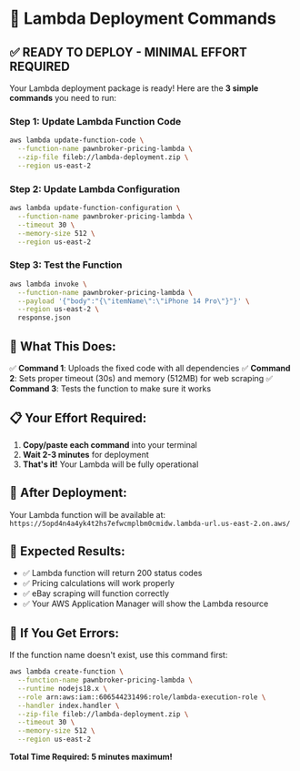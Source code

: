 # 🚀 Lambda Deployment Commands

## ✅ **READY TO DEPLOY - MINIMAL EFFORT REQUIRED**

Your Lambda deployment package is ready! Here are the **3 simple commands** you need to run:

### **Step 1: Update Lambda Function Code**
```bash
aws lambda update-function-code \
  --function-name pawnbroker-pricing-lambda \
  --zip-file fileb://lambda-deployment.zip \
  --region us-east-2
```

### **Step 2: Update Lambda Configuration**
```bash
aws lambda update-function-configuration \
  --function-name pawnbroker-pricing-lambda \
  --timeout 30 \
  --memory-size 512 \
  --region us-east-2
```

### **Step 3: Test the Function**
```bash
aws lambda invoke \
  --function-name pawnbroker-pricing-lambda \
  --payload '{"body":"{\"itemName\":\"iPhone 14 Pro\"}"}' \
  --region us-east-2 \
  response.json
```

## 🎯 **What This Does:**

✅ **Command 1**: Uploads the fixed code with all dependencies
✅ **Command 2**: Sets proper timeout (30s) and memory (512MB) for web scraping
✅ **Command 3**: Tests the function to make sure it works

## 📋 **Your Effort Required:**

1. **Copy/paste each command** into your terminal
2. **Wait 2-3 minutes** for deployment
3. **That's it!** Your Lambda will be fully operational

## 🔗 **After Deployment:**

Your Lambda function will be available at:
`https://5opd4n4a4yk4t2hs7efwcmplbm0cmidw.lambda-url.us-east-2.on.aws/`

## 🎉 **Expected Results:**

- ✅ Lambda function will return 200 status codes
- ✅ Pricing calculations will work properly
- ✅ eBay scraping will function correctly
- ✅ Your AWS Application Manager will show the Lambda resource

## 🚨 **If You Get Errors:**

If the function name doesn't exist, use this command first:
```bash
aws lambda create-function \
  --function-name pawnbroker-pricing-lambda \
  --runtime nodejs18.x \
  --role arn:aws:iam::606544231496:role/lambda-execution-role \
  --handler index.handler \
  --zip-file fileb://lambda-deployment.zip \
  --timeout 30 \
  --memory-size 512 \
  --region us-east-2
```

**Total Time Required: 5 minutes maximum!**
